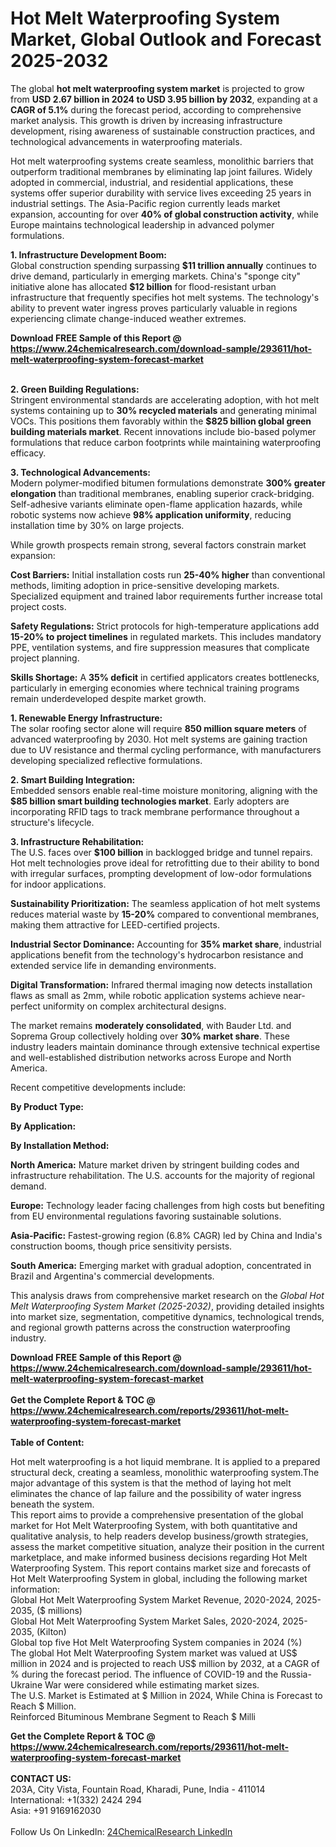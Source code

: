 <h1>Hot Melt Waterproofing System Market, Global Outlook and Forecast 2025-2032</h1><p>The global <strong>hot melt waterproofing system market</strong> is projected to grow from <strong>USD 2.67 billion in 2024 to USD 3.95 billion by 2032</strong>, expanding at a <strong>CAGR of 5.1%</strong> during the forecast period, according to comprehensive market analysis. This growth is driven by increasing infrastructure development, rising awareness of sustainable construction practices, and technological advancements in waterproofing materials.</p><p>Hot melt waterproofing systems create seamless, monolithic barriers that outperform traditional membranes by eliminating lap joint failures. Widely adopted in commercial, industrial, and residential applications, these systems offer superior durability with service lives exceeding 25 years in industrial settings. The Asia-Pacific region currently leads market expansion, accounting for over <strong>40% of global construction activity</strong>, while Europe maintains technological leadership in advanced polymer formulations.</p><p><strong>1. Infrastructure Development Boom:</strong><br>
Global construction spending surpassing <strong>$11 trillion annually</strong> continues to drive demand, particularly in emerging markets. China's "sponge city" initiative alone has allocated <strong>$12 billion</strong> for flood-resistant urban infrastructure that frequently specifies hot melt systems. The technology's ability to prevent water ingress proves particularly valuable in regions experiencing climate change-induced weather extremes.</p><div><b>Download FREE Sample of this Report @ 
            <a href="https://www.24chemicalresearch.com/download-sample/293611/hot-melt-waterproofing-system-forecast-market">
            https://www.24chemicalresearch.com/download-sample/293611/hot-melt-waterproofing-system-forecast-market</a></b></div><br><p><strong>2. Green Building Regulations:</strong><br>
Stringent environmental standards are accelerating adoption, with hot melt systems containing up to <strong>30% recycled materials</strong> and generating minimal VOCs. This positions them favorably within the <strong>$825 billion global green building materials market</strong>. Recent innovations include bio-based polymer formulations that reduce carbon footprints while maintaining waterproofing efficacy.</p><p><strong>3. Technological Advancements:</strong><br>
Modern polymer-modified bitumen formulations demonstrate <strong>300% greater elongation</strong> than traditional membranes, enabling superior crack-bridging. Self-adhesive variants eliminate open-flame application hazards, while robotic systems now achieve <strong>98% application uniformity</strong>, reducing installation time by 30% on large projects.</p><p>While growth prospects remain strong, several factors constrain market expansion:</p><p><strong>Cost Barriers:</strong> Initial installation costs run <strong>25-40% higher</strong> than conventional methods, limiting adoption in price-sensitive developing markets. Specialized equipment and trained labor requirements further increase total project costs.</p><p><strong>Safety Regulations:</strong> Strict protocols for high-temperature applications add <strong>15-20% to project timelines</strong> in regulated markets. This includes mandatory PPE, ventilation systems, and fire suppression measures that complicate project planning.</p><p><strong>Skills Shortage:</strong> A <strong>35% deficit</strong> in certified applicators creates bottlenecks, particularly in emerging economies where technical training programs remain underdeveloped despite market growth.</p><p><strong>1. Renewable Energy Infrastructure:</strong><br>
The solar roofing sector alone will require <strong>850 million square meters</strong> of advanced waterproofing by 2030. Hot melt systems are gaining traction due to UV resistance and thermal cycling performance, with manufacturers developing specialized reflective formulations.</p><p><strong>2. Smart Building Integration:</strong><br>
Embedded sensors enable real-time moisture monitoring, aligning with the <strong>$85 billion smart building technologies market</strong>. Early adopters are incorporating RFID tags to track membrane performance throughout a structure's lifecycle.</p><p><strong>3. Infrastructure Rehabilitation:</strong><br>
The U.S. faces over <strong>$100 billion</strong> in backlogged bridge and tunnel repairs. Hot melt technologies prove ideal for retrofitting due to their ability to bond with irregular surfaces, prompting development of low-odor formulations for indoor applications.</p><p><strong>Sustainability Prioritization:</strong> The seamless application of hot melt systems reduces material waste by <strong>15-20%</strong> compared to conventional membranes, making them attractive for LEED-certified projects.</p><p><strong>Industrial Sector Dominance:</strong> Accounting for <strong>35% market share</strong>, industrial applications benefit from the technology's hydrocarbon resistance and extended service life in demanding environments.</p><p><strong>Digital Transformation:</strong> Infrared thermal imaging now detects installation flaws as small as 2mm, while robotic application systems achieve near-perfect uniformity on complex architectural designs.</p><p>The market remains <strong>moderately consolidated</strong>, with Bauder Ltd. and Soprema Group collectively holding over <strong>30% market share</strong>. These industry leaders maintain dominance through extensive technical expertise and well-established distribution networks across Europe and North America.</p><p>Recent competitive developments include:</p><p><strong>By Product Type:</strong></p><p><strong>By Application:</strong></p><p><strong>By Installation Method:</strong></p><p><strong>North America:</strong> Mature market driven by stringent building codes and infrastructure rehabilitation. The U.S. accounts for the majority of regional demand.</p><p><strong>Europe:</strong> Technology leader facing challenges from high costs but benefiting from EU environmental regulations favoring sustainable solutions.</p><p><strong>Asia-Pacific:</strong> Fastest-growing region (6.8% CAGR) led by China and India's construction booms, though price sensitivity persists.</p><p><strong>South America:</strong> Emerging market with gradual adoption, concentrated in Brazil and Argentina's commercial developments.</p><p>This analysis draws from comprehensive market research on the <em>Global Hot Melt Waterproofing System Market (2025-2032)</em>, providing detailed insights into market size, segmentation, competitive dynamics, technological trends, and regional growth patterns across the construction waterproofing industry.</p><div><b>Download FREE Sample of this Report @ 
            <a href="https://www.24chemicalresearch.com/download-sample/293611/hot-melt-waterproofing-system-forecast-market">
            https://www.24chemicalresearch.com/download-sample/293611/hot-melt-waterproofing-system-forecast-market</a></b></div><br><div><b>Get the Complete Report & TOC @ 
            <a href="https://www.24chemicalresearch.com/reports/293611/hot-melt-waterproofing-system-forecast-market">
            https://www.24chemicalresearch.com/reports/293611/hot-melt-waterproofing-system-forecast-market</a></b></div><br>
            <b>Table of Content:</b><p>Hot melt waterproofing is a hot liquid membrane. It is applied to a prepared structural deck, creating a seamless, monolithic waterproofing system.The major advantage of this system is that the method of laying hot melt eliminates the chance of lap failure and the possibility of water ingress beneath the system.<br />
This report aims to provide a comprehensive presentation of the global market for Hot Melt Waterproofing System, with both quantitative and qualitative analysis, to help readers develop business/growth strategies, assess the market competitive situation, analyze their position in the current marketplace, and make informed business decisions regarding Hot Melt Waterproofing System. This report contains market size and forecasts of Hot Melt Waterproofing System in global, including the following market information:<br />
Global Hot Melt Waterproofing System Market Revenue, 2020-2024, 2025-2035, ($ millions)<br />
Global Hot Melt Waterproofing System Market Sales, 2020-2024, 2025-2035, (Kilton)<br />
Global top five Hot Melt Waterproofing System companies in 2024 (%)<br />
The global Hot Melt Waterproofing System market was valued at US$ million in 2024 and is projected to reach US$ million by 2032, at a CAGR of % during the forecast period. The influence of COVID-19 and the Russia-Ukraine War were considered while estimating market sizes.<br />
The U.S. Market is Estimated at $ Million in 2024, While China is Forecast to Reach $ Million.<br />
Reinforced Bituminous Membrane Segment to Reach $ Milli</p><div><b>Get the Complete Report & TOC @ 
            <a href="https://www.24chemicalresearch.com/reports/293611/hot-melt-waterproofing-system-forecast-market">
            https://www.24chemicalresearch.com/reports/293611/hot-melt-waterproofing-system-forecast-market</a></b></div><br><b>CONTACT US:</b><br>
            203A, City Vista, Fountain Road, Kharadi, Pune, India - 411014<br>
            International: +1(332) 2424 294<br>
            Asia: +91 9169162030 <br><br>
            Follow Us On LinkedIn: <a href="https://www.linkedin.com/company/24chemicalresearch/">24ChemicalResearch LinkedIn</a>